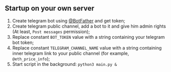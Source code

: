 ## Startup on your own server

1. Create telegram bot using [@BotFather](https://t.me/BotFather) and get token;
2. Create telegram public channel, add a bot to it and give him admin rights (At least, `Post messages` permission);
3. Replace constant `BOT_TOKEN` value with a string containing your telegram bot token;
4. Replace constant `TELEGRAM_CHANNEL_NAME` value with a string containing inner telegram link to your public channel (for example, `@eth_price_info`);
5. Start script in the background: `python3 main.py &`
